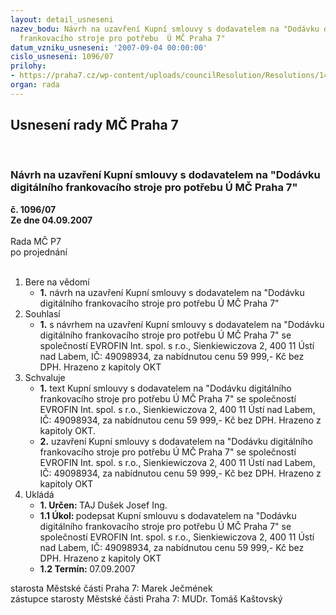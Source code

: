 ```yaml
---
layout: detail_usneseni
nazev_bodu: Návrh na uzavření Kupní smlouvy s dodavatelem na "Dodávku digitálního
  frankovacího stroje pro potřebu  Ú MČ Praha 7"
datum_vzniku_usneseni: '2007-09-04 00:00:00'
cislo_usneseni: 1096/07
prilohy:
- https://praha7.cz/wp-content/uploads/councilResolution/Resolutions/14798/43-n%c3%a1vrh_sod.doc
organ: rada
---
```

<div id="ucUsn_pList" class="usn">
	<span><h2>Usnesení rady MČ Praha 7 </h2>
<br></span><div class="standBody">
<span><h3>Návrh na uzavření Kupní smlouvy s dodavatelem na "Dodávku digitálního frankovacího stroje pro potřebu  Ú MČ Praha 7"</h3></span><div class="center">
		<strong>č. 1096/07</strong><br>
	</div>
<div class="center">
		<strong>Ze dne 04.09.2007</strong><br><br>
	</div>Rada MČ P7<br> po projednání<br><br><ol>
<li>Bere na vědomí<ul><li>
<strong>1.</strong> návrh na uzavření Kupní smlouvy s dodavatelem na "Dodávku digitálního frankovacího stroje pro potřebu  Ú MČ Praha 7" </li></ul>
</li>
<li>Souhlasí<ul><li>
<strong>1.</strong> s návrhem na uzavření Kupní smlouvy s dodavatelem na "Dodávku digitálního frankovacího stroje pro potřebu  Ú MČ Praha 7" se společností EVROFIN Int. spol. s r.o., Sienkiewiczova 2, 400 11 Ústí nad Labem, IČ: 49098934, za nabídnutou cenu 59 999,- Kč bez DPH. Hrazeno z kapitoly OKT  </li></ul>
</li>
<li>Schvaluje<ul>
<li>
<strong>1.</strong> text Kupní smlouvy s dodavatelem na "Dodávku digitálního frankovacího stroje pro potřebu  Ú MČ Praha 7" se společností EVROFIN Int. spol. s r.o., Sienkiewiczova 2, 400 11 Ústí nad Labem, IČ: 49098934, za nabídnutou cenu 59 999,- Kč bez DPH. Hrazeno z kapitoly OKT. </li>
<li>
<strong>2.</strong> uzavření Kupní smlouvy s dodavatelem na "Dodávku digitálního frankovacího stroje pro potřebu  Ú MČ Praha 7" se společností EVROFIN Int. spol. s r.o., Sienkiewiczova 2, 400 11 Ústí nad Labem, IČ: 49098934, za nabídnutou cenu 59 999,- Kč bez DPH. Hrazeno z kapitoly OKT    </li>
</ul>
</li>
<li>Ukládá<ul>
<li>
<strong>1. Určen: </strong>TAJ Dušek Josef Ing.</li>
<li>
<strong>1.1 Úkol: </strong>podepsat Kupní smlouvu s dodavatelem na "Dodávku digitálního frankovacího stroje pro potřebu  Ú MČ Praha 7" se společností EVROFIN Int. spol. s r.o., Sienkiewiczova 2, 400 11 Ústí nad Labem, IČ: 49098934, za nabídnutou cenu 59 999,- Kč bez DPH. Hrazeno z kapitoly OKT </li>
<li>
<strong>1.2 Termín: </strong>07.09.2007</li>
</ul>
</li>
</ol>starosta Městské části Praha 7: Marek Ječmének<br>zástupce starosty Městské části Praha 7: MUDr. Tomáš Kaštovský 
</div>
</div>